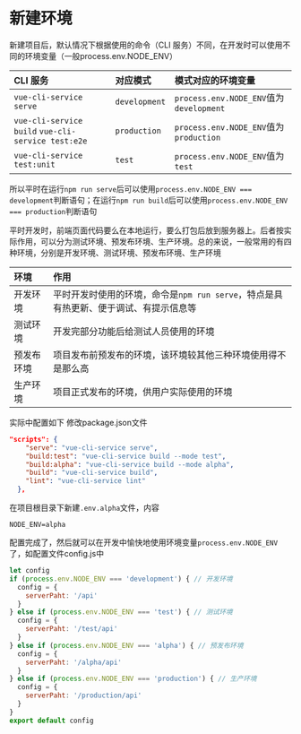 # 新建环境

新建项目后，默认情况下根据使用的命令（CLI 服务）不同，在开发时可以使用不同的环境变量（一般process.env.NODE_ENV）

CLI 服务 | 对应模式 | 模式对应的环境变量
:-- | :-- | :--
`vue-cli-service serve`| `development` | `process.env.NODE_ENV`值为`development`
`vue-cli-service build` `vue-cli-service test:e2e`| `production` | `process.env.NODE_ENV`值为`production`
`vue-cli-service test:unit`| `test` | `process.env.NODE_ENV`值为`test`

所以平时在运行`npm run serve`后可以使用`process.env.NODE_ENV === development`判断语句；在运行`npm run build`后可以使用`process.env.NODE_ENV === production`判断语句

平时开发时，前端页面代码要么在本地运行，要么打包后放到服务器上。后者按实际作用，可以分为测试环境、预发布环境、生产环境。总的来说，一般常用的有四种环境，分别是开发环境、测试环境、预发布环境、生产环境

环境 | 作用
:-- | :--
开发环境 | 平时开发时使用的环境，命令是`npm run serve`，特点是具有热更新、便于调试、有提示信息等
测试环境 | 开发完部分功能后给测试人员使用的环境
预发布环境| 项目发布前预发布的环境，该环境较其他三种环境使用得不是那么高
生产环境 | 项目正式发布的环境，供用户实际使用的环境

实际中配置如下
修改package.json文件
```json
"scripts": {
    "serve": "vue-cli-service serve",
    "build:test": "vue-cli-service build --mode test",
    "build:alpha": "vue-cli-service build --mode alpha",
    "build": "vue-cli-service build",
    "lint": "vue-cli-service lint"
  },
```

在项目根目录下新建`.env.alpha`文件，内容
```
NODE_ENV=alpha
```

配置完成了，然后就可以在开发中愉快地使用环境变量`process.env.NODE_ENV`了，如配置文件config.js中
```js
let config
if (process.env.NODE_ENV === 'development') { // 开发环境
  config = {
    serverPaht: '/api'
  }
} else if (process.env.NODE_ENV === 'test') { // 测试环境
  config = {
    serverPaht: '/test/api'
  }
} else if (process.env.NODE_ENV === 'alpha') { // 预发布环境
  config = {
    serverPaht: '/alpha/api'
  }
} else if (process.env.NODE_ENV === 'production') { // 生产环境
  config = {
    serverPaht: '/production/api'
  }
}
export default config
```


